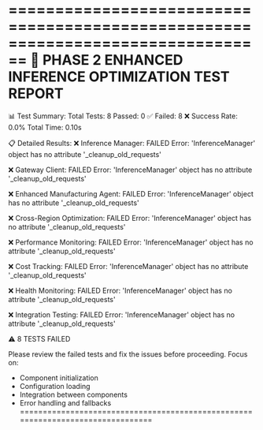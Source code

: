 
================================================================================
🚀 PHASE 2 ENHANCED INFERENCE OPTIMIZATION TEST REPORT
================================================================================

📊 Test Summary:
   Total Tests: 8
   Passed: 0 ✅
   Failed: 8 ❌
   Success Rate: 0.0%
   Total Time: 0.10s

📋 Detailed Results:
   ❌ Inference Manager: FAILED
      Error: 'InferenceManager' object has no attribute '_cleanup_old_requests'

   ❌ Gateway Client: FAILED
      Error: 'InferenceManager' object has no attribute '_cleanup_old_requests'

   ❌ Enhanced Manufacturing Agent: FAILED
      Error: 'InferenceManager' object has no attribute '_cleanup_old_requests'

   ❌ Cross-Region Optimization: FAILED
      Error: 'InferenceManager' object has no attribute '_cleanup_old_requests'

   ❌ Performance Monitoring: FAILED
      Error: 'InferenceManager' object has no attribute '_cleanup_old_requests'

   ❌ Cost Tracking: FAILED
      Error: 'InferenceManager' object has no attribute '_cleanup_old_requests'

   ❌ Health Monitoring: FAILED
      Error: 'InferenceManager' object has no attribute '_cleanup_old_requests'

   ❌ Integration Testing: FAILED
      Error: 'InferenceManager' object has no attribute '_cleanup_old_requests'


⚠️ 8 TESTS FAILED

Please review the failed tests and fix the issues before proceeding.
Focus on:
- Component initialization
- Configuration loading
- Integration between components
- Error handling and fallbacks
================================================================================
